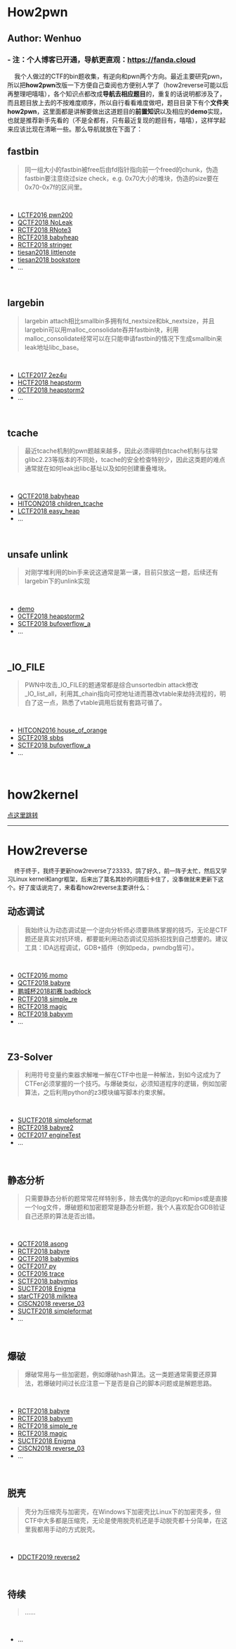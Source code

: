 # How2pwn
## Author: Wenhuo

### - 注：个人博客已开通，导航更直观：https://fanda.cloud 
&nbsp;&nbsp;&nbsp;&nbsp;我个人做过的CTF的bin题收集，有逆向和pwn两个方向。最近主要研究pwn，所以把**how2pwn**改版一下方便自己查阅也方便别人学了（how2reverse可能以后再整理吧嘻嘻），各个知识点都改成**导航去相应题目**的，重复的话说明都涉及了，而且题目放上去的不按难度顺序，所以自行看看难度做吧，题目目录下有个**文件夹how2pwn**，这里面都是讲解要做出这道题目的**前置知识**以及相应的**demo**实现，也就是推荐新手先看的（不是全都有，只有最近复现的题目有，嘻嘻），这样学起来应该比现在清晰一些。那么导航就放在下面了：

## fastbin

> 同一组大小的fastbin被free后由fd指针指向前一个freed的chunk，伪造fastbin要注意绕过size check，e.g. 0x70大小的堆块，伪造的size要在0x70-0x7f的区间里。

</br>

- [LCTF2016 pwn200](https://github.com/fangdada/ctf/tree/master/how2pwn/house_of_spirit/lctf2016_pwn200)
- [QCTF2018 NoLeak](https://github.com/fangdada/ctf/tree/master/QCTF2018/NoLeak)
- [RCTF2018 RNote3](https://github.com/fangdada/ctf/tree/master/RCTF2018/RNote3)
- [RCTF2018 babyheap](https://github.com/fangdada/ctf/tree/master/RCTF2018/babyheap)
- [RCTF2018 stringer](https://github.com/fangdada/ctf/tree/master/RCTF2018/stringer)
- [tiesan2018 littlenote](https://github.com/fangdada/ctf/tree/master/tiesan2018/littlenote)
- [tiesan2018 bookstore](https://github.com/fangdada/ctf/tree/master/tiesan2018/bookstore)
- ...

</br>

## largebin

> largebin attach相比smallbin多拥有fd_nextsize和bk_nextsize，并且largebin可以用malloc_consolidate吞并fastbin块，利用malloc_consolidate经常可以在只能申请fastbin的情况下生成smallbin来leak地址libc_base。

</br>

- [LCTF2017 2ez4u](https://github.com/fangdada/ctf/tree/master/LCTF2017/largebin_2ez4u)
- [HCTF2018 heapstorm](https://github.com/fangdada/ctf/tree/master/HCTF2018/heapstorm)
- [0CTF2018 heapstorm2](https://github.com/fangdada/ctf/tree/master/0CTF2018/heapstorm2)
- ...

</br>


## tcache

> 最近tcache机制的pwn题越来越多，因此必须得明白tcache机制与往常glibc2.23等版本的不同处，tcache的安全检查特别少，因此这类题的难点通常就在如何leak出libc基址以及如何创建重叠堆块。

</br>

- [QCTF2018 babyheap](https://github.com/fangdada/ctf/tree/master/QCTF2018/babyheap)
- [HITCON2018 children_tcache](https://github.com/fangdada/ctf/tree/master/HITCON2018/child_tcache)
- [LCTF2018 easy_heap](https://github.com/fangdada/ctf/tree/master/LCTF2018/easyheap)
- ...

</br>

## unsafe unlink

> 对刚学堆利用的bin手来说这通常是第一课，目前只放这一题，后续还有largebin下的unlink实现

</br>

- [demo](https://github.com/fangdada/ctf/tree/master/how2pwn/unsafe_unlink)
- [0CTF2018 heapstorm2](https://github.com/fangdada/ctf/tree/master/0CTF2018/heapstorm2)
- [SCTF2018 bufoverflow\_a](https://github.com/fangdada/ctf/tree/master/SCTF2018/bufoverflow_a)
- ...

</br>


## _IO_FILE

> PWN中攻击\_IO\_FILE的题通常都是综合unsortedbin attack修改\_IO\_list\_all，利用其\_chain指向可控地址进而篡改vtable来劫持流程的，明白了这一点，熟悉了vtable调用后就有套路可循了。

</br>

- [HITCON2016 house\_of\_orange](https://github.com/fangdada/ctf/tree/master/how2pwn/house_of_orange/hitcon2016)
- [SCTF2018 sbbs](https://github.com/fangdada/ctf/tree/master/SCTF2018/sbbs)
- [SCTF2018 bufoverflow\_a](https://github.com/fangdada/ctf/tree/master/SCTF2018/bufoverflow_a)
- ...

</br>

# how2kernel
[点这里跳转](https://github.com/fangdada/kernelPWN)

***

# How2reverse

&nbsp;&nbsp;&nbsp;&nbsp;<font size=2>终于终于，我终于更新how2reverse了23333，鸽了好久，前一阵子太忙，然后又学习Linux kernel和angr框架，后来出了莫名其妙的问题后卡住了，没事做就来更新下这个。好了废话说完了，来看看how2reverse主要讲什么：</font></br>

## 动态调试

> 我始终认为动态调试是一个逆向分析师必须要熟练掌握的技巧，无论是CTF题还是真实对抗环境，都要能利用动态调试见招拆招找到自己想要的。建议工具：IDA远程调试，GDB+插件（例如peda，pwndbg皆可）。

</br>

- [0CTF2016 momo](https://fanda.cloud/2019/03/16/0ctf2016-momo/)
- [QCTF2018 babyre](https://fanda.cloud/2019/03/17/qctf2018-babyre/)
- [鹏城杯2018初赛 badblock](https://fanda.cloud/2019/03/17/%E9%B9%8F%E5%9F%8E%E6%9D%AF2018%E5%88%9D%E8%B5%9B-badblock/)
- [RCTF2018 simple_re](https://fanda.cloud/2019/03/17/rctf2018-simple_re/)
- [RCTF2018 magic](https://fanda.cloud/2019/03/17/rctf2018-magic/)
- [RCTF2018 babyvm](https://fanda.cloud/2019/03/17/rctf2018-babyvm/)
- ...

</br>

## Z3-Solver

> 利用符号变量约束器求解唯一解在CTF中也是一种解法，到如今这成为了CTFer必须掌握的一个技巧。与爆破类似，必须知道程序的逻辑，例如加密算法，之后利用python的z3模块编写脚本约束求解。

</br>

- [SUCTF2018 simpleformat](https://fanda.cloud/2019/03/17/suctf2018-simpleformat/)
- [RCTF2018 babyre2](https://fanda.cloud/2019/03/17/rctf2018-babyre2/)
- [0CTF2017 engineTest](https://fanda.cloud/2019/03/16/0ctf2017-enginetest/)
- ...

</br>


## 静态分析

> 只需要静态分析的题常常花样特别多，除去偶尔的逆向pyc和mips或是直接一个log文件，爆破题和加密题常是静态分析题，我个人喜欢配合GDB验证自己还原的算法是否出错。

</br>

- [QCTF2018 asong](https://fanda.cloud/2019/03/17/qctf2018-asong/)
- [RCTF2018 babyre](https://fanda.cloud/2019/03/17/rctf2018-babyre/)
- [QCTF2018 babymips](https://fanda.cloud/2019/03/17/qctf2018-babymips/)
- [0CTF2017 py](https://fanda.cloud/2019/03/17/0ctf2017-py/)
- [0CTF2016 trace](https://fanda.cloud/2019/03/16/0ctf2016-trace/)
- [SCTF2018 babymips](https://fanda.cloud/2019/03/17/sctf2018-babymips/)
- [SUCTF2018 Enigma](https://fanda.cloud/2019/03/17/suctf2018-enigma/)
- [starCTF2018 milktea](https://fanda.cloud/2019/03/17/starctf2018-milktea/)
- [CISCN2018 reverse_03](https://fanda.cloud/2019/03/17/ciscn2018-reverse_03/)
- [SUCTF2018 simpleformat](https://fanda.cloud/2019/03/17/suctf2018-simpleformat/)
- ...

</br>

## 爆破

> 爆破常用与一些加密题，例如爆破hash算法。这一类题通常需要还原算法，若爆破时间过长应注意一下是否是自己的脚本问题或是解题思路。

</br>

- [RCTF2018 babyre](https://fanda.cloud/2019/03/17/rctf2018-babyre/)
- [RCTF2018 babyvm](https://fanda.cloud/2019/03/17/rctf2018-babyvm/)
- [RCTF2018 simple_re](https://fanda.cloud/2019/03/17/rctf2018-simple_re/)
- [RCTF2018 magic](https://fanda.cloud/2019/03/17/rctf2018-magic/)
- [SUCTF2018 Enigma](https://fanda.cloud/2019/03/17/suctf2018-enigma/)
- [CISCN2018 reverse_03](https://fanda.cloud/2019/03/17/ciscn2018-reverse_03/)
- ...

</br>

## 脱壳

>壳分为压缩壳与加密壳，在Windows下加密壳比Linux下的加密壳多，但CTF中大多都是压缩壳，无论是使用脱壳机还是手动脱壳都十分简单，在这里我都用手动的方式脱壳。

</br>

- [DDCTF2019 reverse2](https://github.com/fangdada/ctf/tree/master/how2reverse/ddctf_reverse2)

</br>

## 待续

> …...

</br>

- ...

</br>
